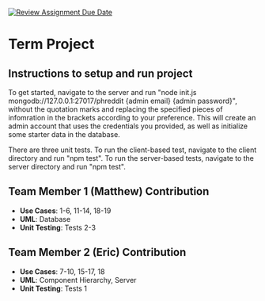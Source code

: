 [![Review Assignment Due Date](https://classroom.github.com/assets/deadline-readme-button-22041afd0340ce965d47ae6ef1cefeee28c7c493a6346c4f15d667ab976d596c.svg)](https://classroom.github.com/a/MVUO33FO)
# Term Project

## Instructions to setup and run project
To get started, navigate to the server and run "node init.js mongodb://127.0.0.1:27017/phreddit {admin email} {admin password}", without the quotation marks and replacing the specified pieces of infomration in the brackets according to your preference. This will create an admin account that uses the credentials you provided, as well as initialize some starter data in the database.

There are three unit tests. To run the client-based test, navigate to the client directory and run "npm test". To run the server-based tests, navigate to the server directory and run "npm test".

## Team Member 1 (Matthew) Contribution
- **Use Cases**: 1-6, 11-14, 18-19
- **UML**: Database
- **Unit Testing**: Tests 2-3

## Team Member 2 (Eric) Contribution
- **Use Cases**: 7-10, 15-17, 18
- **UML**: Component Hierarchy, Server
- **Unit Testing**: Tests 1

